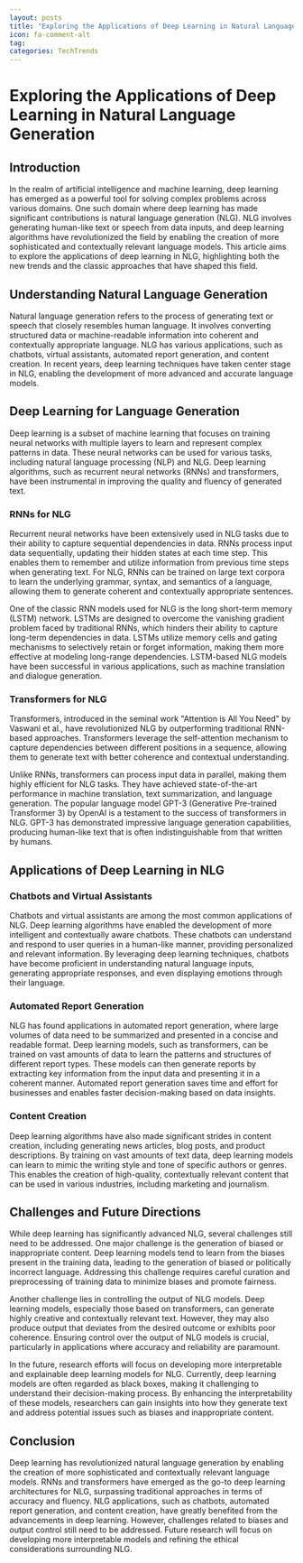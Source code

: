 ```yaml
---
layout: posts
title: "Exploring the Applications of Deep Learning in Natural Language Generation"
icon: fa-comment-alt
tag:      
categories: TechTrends
---
```



# Exploring the Applications of Deep Learning in Natural Language Generation

## Introduction

In the realm of artificial intelligence and machine learning, deep learning has emerged as a powerful tool for solving complex problems across various domains. One such domain where deep learning has made significant contributions is natural language generation (NLG). NLG involves generating human-like text or speech from data inputs, and deep learning algorithms have revolutionized the field by enabling the creation of more sophisticated and contextually relevant language models. This article aims to explore the applications of deep learning in NLG, highlighting both the new trends and the classic approaches that have shaped this field.

## Understanding Natural Language Generation

Natural language generation refers to the process of generating text or speech that closely resembles human language. It involves converting structured data or machine-readable information into coherent and contextually appropriate language. NLG has various applications, such as chatbots, virtual assistants, automated report generation, and content creation. In recent years, deep learning techniques have taken center stage in NLG, enabling the development of more advanced and accurate language models.

## Deep Learning for Language Generation

Deep learning is a subset of machine learning that focuses on training neural networks with multiple layers to learn and represent complex patterns in data. These neural networks can be used for various tasks, including natural language processing (NLP) and NLG. Deep learning algorithms, such as recurrent neural networks (RNNs) and transformers, have been instrumental in improving the quality and fluency of generated text.

### RNNs for NLG

Recurrent neural networks have been extensively used in NLG tasks due to their ability to capture sequential dependencies in data. RNNs process input data sequentially, updating their hidden states at each time step. This enables them to remember and utilize information from previous time steps when generating text. For NLG, RNNs can be trained on large text corpora to learn the underlying grammar, syntax, and semantics of a language, allowing them to generate coherent and contextually appropriate sentences.

One of the classic RNN models used for NLG is the long short-term memory (LSTM) network. LSTMs are designed to overcome the vanishing gradient problem faced by traditional RNNs, which hinders their ability to capture long-term dependencies in data. LSTMs utilize memory cells and gating mechanisms to selectively retain or forget information, making them more effective at modeling long-range dependencies. LSTM-based NLG models have been successful in various applications, such as machine translation and dialogue generation.

### Transformers for NLG

Transformers, introduced in the seminal work "Attention is All You Need" by Vaswani et al., have revolutionized NLG by outperforming traditional RNN-based approaches. Transformers leverage the self-attention mechanism to capture dependencies between different positions in a sequence, allowing them to generate text with better coherence and contextual understanding.

Unlike RNNs, transformers can process input data in parallel, making them highly efficient for NLG tasks. They have achieved state-of-the-art performance in machine translation, text summarization, and language generation. The popular language model GPT-3 (Generative Pre-trained Transformer 3) by OpenAI is a testament to the success of transformers in NLG. GPT-3 has demonstrated impressive language generation capabilities, producing human-like text that is often indistinguishable from that written by humans.

## Applications of Deep Learning in NLG

### Chatbots and Virtual Assistants

Chatbots and virtual assistants are among the most common applications of NLG. Deep learning algorithms have enabled the development of more intelligent and contextually aware chatbots. These chatbots can understand and respond to user queries in a human-like manner, providing personalized and relevant information. By leveraging deep learning techniques, chatbots have become proficient in understanding natural language inputs, generating appropriate responses, and even displaying emotions through their language.

### Automated Report Generation

NLG has found applications in automated report generation, where large volumes of data need to be summarized and presented in a concise and readable format. Deep learning models, such as transformers, can be trained on vast amounts of data to learn the patterns and structures of different report types. These models can then generate reports by extracting key information from the input data and presenting it in a coherent manner. Automated report generation saves time and effort for businesses and enables faster decision-making based on data insights.

### Content Creation

Deep learning algorithms have also made significant strides in content creation, including generating news articles, blog posts, and product descriptions. By training on vast amounts of text data, deep learning models can learn to mimic the writing style and tone of specific authors or genres. This enables the creation of high-quality, contextually relevant content that can be used in various industries, including marketing and journalism.

## Challenges and Future Directions

While deep learning has significantly advanced NLG, several challenges still need to be addressed. One major challenge is the generation of biased or inappropriate content. Deep learning models tend to learn from the biases present in the training data, leading to the generation of biased or politically incorrect language. Addressing this challenge requires careful curation and preprocessing of training data to minimize biases and promote fairness.

Another challenge lies in controlling the output of NLG models. Deep learning models, especially those based on transformers, can generate highly creative and contextually relevant text. However, they may also produce output that deviates from the desired outcome or exhibits poor coherence. Ensuring control over the output of NLG models is crucial, particularly in applications where accuracy and reliability are paramount.

In the future, research efforts will focus on developing more interpretable and explainable deep learning models for NLG. Currently, deep learning models are often regarded as black boxes, making it challenging to understand their decision-making process. By enhancing the interpretability of these models, researchers can gain insights into how they generate text and address potential issues such as biases and inappropriate content.

## Conclusion

Deep learning has revolutionized natural language generation by enabling the creation of more sophisticated and contextually relevant language models. RNNs and transformers have emerged as the go-to deep learning architectures for NLG, surpassing traditional approaches in terms of accuracy and fluency. NLG applications, such as chatbots, automated report generation, and content creation, have greatly benefited from the advancements in deep learning. However, challenges related to biases and output control still need to be addressed. Future research will focus on developing more interpretable models and refining the ethical considerations surrounding NLG.